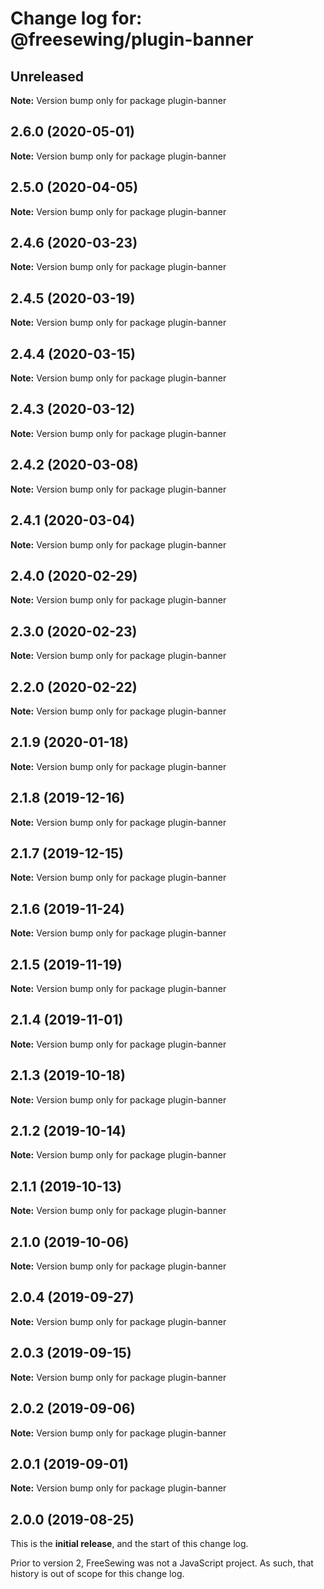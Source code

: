 # Change log for: @freesewing/plugin-banner

## Unreleased

**Note:** Version bump only for package plugin-banner

## 2.6.0 (2020-05-01)

**Note:** Version bump only for package plugin-banner

## 2.5.0 (2020-04-05)

**Note:** Version bump only for package plugin-banner

## 2.4.6 (2020-03-23)

**Note:** Version bump only for package plugin-banner

## 2.4.5 (2020-03-19)

**Note:** Version bump only for package plugin-banner

## 2.4.4 (2020-03-15)

**Note:** Version bump only for package plugin-banner

## 2.4.3 (2020-03-12)

**Note:** Version bump only for package plugin-banner

## 2.4.2 (2020-03-08)

**Note:** Version bump only for package plugin-banner

## 2.4.1 (2020-03-04)

**Note:** Version bump only for package plugin-banner

## 2.4.0 (2020-02-29)

**Note:** Version bump only for package plugin-banner

## 2.3.0 (2020-02-23)

**Note:** Version bump only for package plugin-banner

## 2.2.0 (2020-02-22)

**Note:** Version bump only for package plugin-banner

## 2.1.9 (2020-01-18)

**Note:** Version bump only for package plugin-banner

## 2.1.8 (2019-12-16)

**Note:** Version bump only for package plugin-banner

## 2.1.7 (2019-12-15)

**Note:** Version bump only for package plugin-banner

## 2.1.6 (2019-11-24)

**Note:** Version bump only for package plugin-banner

## 2.1.5 (2019-11-19)

**Note:** Version bump only for package plugin-banner

## 2.1.4 (2019-11-01)

**Note:** Version bump only for package plugin-banner

## 2.1.3 (2019-10-18)

**Note:** Version bump only for package plugin-banner

## 2.1.2 (2019-10-14)

**Note:** Version bump only for package plugin-banner

## 2.1.1 (2019-10-13)

**Note:** Version bump only for package plugin-banner

## 2.1.0 (2019-10-06)

**Note:** Version bump only for package plugin-banner

## 2.0.4 (2019-09-27)

**Note:** Version bump only for package plugin-banner

## 2.0.3 (2019-09-15)

**Note:** Version bump only for package plugin-banner

## 2.0.2 (2019-09-06)

**Note:** Version bump only for package plugin-banner

## 2.0.1 (2019-09-01)

**Note:** Version bump only for package plugin-banner

## 2.0.0 (2019-08-25)

This is the **initial release**, and the start of this change log.

Prior to version 2, FreeSewing was not a JavaScript project.
As such, that history is out of scope for this change log.
